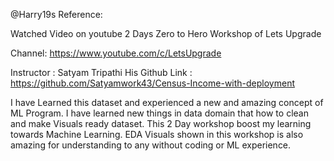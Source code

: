 @Harry19s
Reference:

Watched Video on youtube
2 Days Zero to Hero Workshop of Lets Upgrade

Channel: https://www.youtube.com/c/LetsUpgrade

Instructor : Satyam Tripathi
His Github Link : https://github.com/Satyamwork43/Census-Income-with-deployment

I have Learned this dataset and experienced a new and amazing concept of ML Program. I have learned new things in data domain that how to clean and make Visuals ready dataset. This 2 Day workshop boost my learning towards Machine Learning. EDA Visuals shown in this workshop is also amazing for understanding to any without coding or ML experience.
